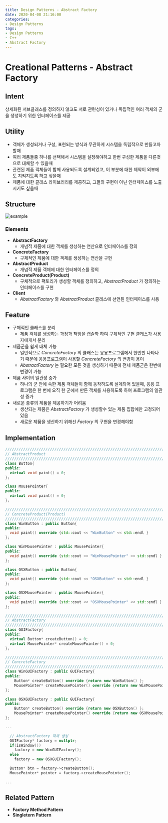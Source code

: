```yaml
---
title: Design Patterns - Abstract Factory
date: 2020-04-08 21:16:00
categories:
- Design Patterns
tags:
- Design Patterns
- C++
- Abstract Factory
---
```


# Creational Patterns - Abstract Factory

## Intent

상세화된 서브클래스를 정의하지 않고도 서로 관련성이 있거나 독립적인 여러 객체의 군을 생성하기 위한 인터페이스를 제공

## Utility

- 객체가 생성되거나 구성, 표현되는 방식과 무관하게 시스템을 독립적으로 만들고자 할때
- 여러 제품들중 하나를 선택해서 시스템을 설정해야하고 한번 구성한 제품을 다른것으로 대체할 수 있을때
- 관련된 제품 객체들이 함께 사용되도록 설계되었고, 이 부분에 대한 제약이 외부에도 지켜지도록 하고 싶을때
- 제품에 대한 클래스 라이브러리를 제공하고, 그들의 구현이 아닌 인터페이스를 노출시키도 싶을때

## Structure
![example](https://online.visual-paradigm.com/repository/images/eff87ae6-0414-4e79-ada5-90eaf76a3fbe.png)

### Elements

- **AbstractFactory**
  - 개념적 제품에 대한 객체를 생성하는 연산으로 인터페이스를 정의
- **ConcreteFactory**
  - 구체적인 제품에 대한 객체를 생성하는 연산을 구현
- **AbstractProduct**
  - 개념적 제품 객체에 대한 인터페이스를 정의
- **ConcreteProduct(Product)**
  - 구체적으로 팩토리가 생성할 객체를 정의하고, *AbstractProduct* 가 정의하는 인터페이스를 구현
- **Client**
  - *AbstractFactory* 와 *AbstractProduct* 클레스에 선언된 인터페이스를 사용
  
## Feature

- 구체적인 클래스를 분리
  - 제품 객체를 생성하는 과정과 책임을 캡슐화 하여 구체적인 구현 클래스가 사용자에게서 분리
- 제품군을 쉽게 대체 가능
  - 일반적으로 *ConcreteFactory* 의 클래스는 응용프로그램에서 한번만 나타나기 때문에 응용프로그램이 사용할 *ConcreteFactory* 의 변경이 용이
  - *AbstractFactory* 는 필요한 모든 것을 생성하기 때문에 전체 제품군은 한번에 변경이 가능
- 제품 사이의 일관성 증가
  - 하나의 군 안에 속한 제품 객체들이 함께 동작하도록 설계되어 있을때, 응용 프로그램은 한 번에 오직 한 군에서 만든 객체를 사용하도록 하여 프로그램의 일관성 증가
- 새로운 종류의 제품을 제공하기가 어려움
  - 생산되는 제품은 *AbstractFactory* 가 생성할수 있는 제품 집합에만 고정되어 있음
  - 새로운 제품을 생산하기 위해선 *Factory* 의 구현을 변경해야함

## Implementation

```cpp
////////////////////////////////////////////////////////////////////////////////
// AbstractProduct
////////////////////////////////////////////////////////////////////////////////
class Button{
public:
  virtual void paint() = 0;
};

class MousePointer{
public:
  virtual void paint() = 0;
};

////////////////////////////////////////////////////////////////////////////////
// ConcreteProduct(Product)
////////////////////////////////////////////////////////////////////////////////
class WinButton : public Button{
public:
  void paint() override {std::cout << "WinButton" << std::endl }
};

class WinMousePointer : public MousePointer{
public:
  void paint() override {std::cout << "WinMousePointer" << std::endl }
};

class OSXButton : public Button{
public:
  void paint() override {std::cout << "OSXButton" << std::endl }
};

class OSXMousePointer : public MousePointer{
public:
  void paint() override {std::cout << "OSXMousePointer" << std::endl }
};

////////////////////////////////////////////////////////////////////////////////
// AbstractFactory
////////////////////////////////////////////////////////////////////////////////
class GUIFactory{
public:
  virtual Button* createButton() = 0;
  virtual MousePointer* createMousePointer() = 0;
};

////////////////////////////////////////////////////////////////////////////////
// ConcreteFactory
////////////////////////////////////////////////////////////////////////////////
class WinGUIFactory : public GUIFactory{
public:
    Button* createButton() override {return new WinButton() };
    MousePointer* createMousePointer() override {return new WinMousePointer() };
};

class OSXGUIFactory : public GUIFactory{
public:
    Button* createButton() override {return new OSXButton() };
    MousePointer* createMousePointer() override {return new OSXMousePointer() };
};

...

  // AbstractFactory 객체 생성
  GUIFactory* factory = nullptr;
  if(isWindow())
    factory = new WinGUIFactory();
  else
    factory = new OSXGUIFactory();

  Button* btn = factory->createButton();
  MousePointer* pointer = factory->createMousePointer();

...

```

## Related Pattern

- **Factory Method Pattern**
- **Singletern Pattern**
